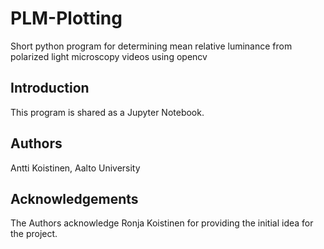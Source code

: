 # PLM-Plotting
Short python program for determining mean relative luminance from polarized light microscopy videos using opencv

## Introduction
This program is shared as a Jupyter Notebook.

## Authors
Antti Koistinen, Aalto University

## Acknowledgements
The Authors acknowledge Ronja Koistinen for providing the initial idea for the project.

